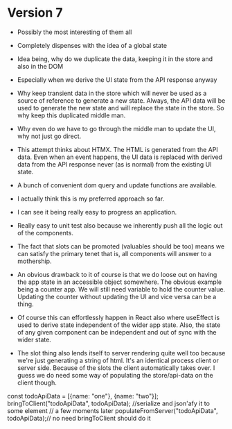 # Version 7

- Possibly the most interesting of them all
- Completely dispenses with the idea of a global state
- Idea being, why do we duplicate the data, keeping it in the store and also in the DOM
- Especially when we derive the UI state from the API response anyway
- Why keep transient data in the store which will never be used as a source of reference to generate a new state. Always, the API data will be used to generate the new state and will replace the state in the store. So why keep this duplicated middle man.
- Why even do we have to go through the middle man to update the UI, why not just go direct.

- This attempt thinks about HTMX. The HTML is generated from the API data. Even when an event happens, the UI data is replaced with derived data from the API response never (as is normal) from the existing UI state.
- A bunch of convenient dom query and update functions are available.

- I actually think this is my preferred approach so far.
- I can see it being really easy to progress an application.
- Really easy to unit test also because we inherently push all the logic out of the components.
- The fact that slots can be promoted (valuables should be too) means we can satisfy the primary tenet that is, all components will answer to a mothership.

- An obvious drawback to it of course is that we do loose out on having the app state in an accessible object somewhere. The obvious example being a counter app. We will still need variable to hold the counter value. Updating the counter without updating the UI and vice versa can be a thing.
- Of course this can effortlessly happen in React also where useEffect is used to derive state independent of the wider app state. Also, the state of any given component can be independent and out of sync with the wider state.

- The slot thing also lends itself to server rendering quite well too because we're just generating a string of html. It's an identical process client or server side. Because of the slots the client automatically takes over. I guess we do need some way of populating the store/api-data on the client though.

const todoApiData = [{name: "one"}, {name: "two"}];
bringToClient("todoApiData", todoApiData); //serialize and json'afy it to some element
// a few moments later
populateFromServer("todoApiData", todoApiData);// no need bringToClient should do it
